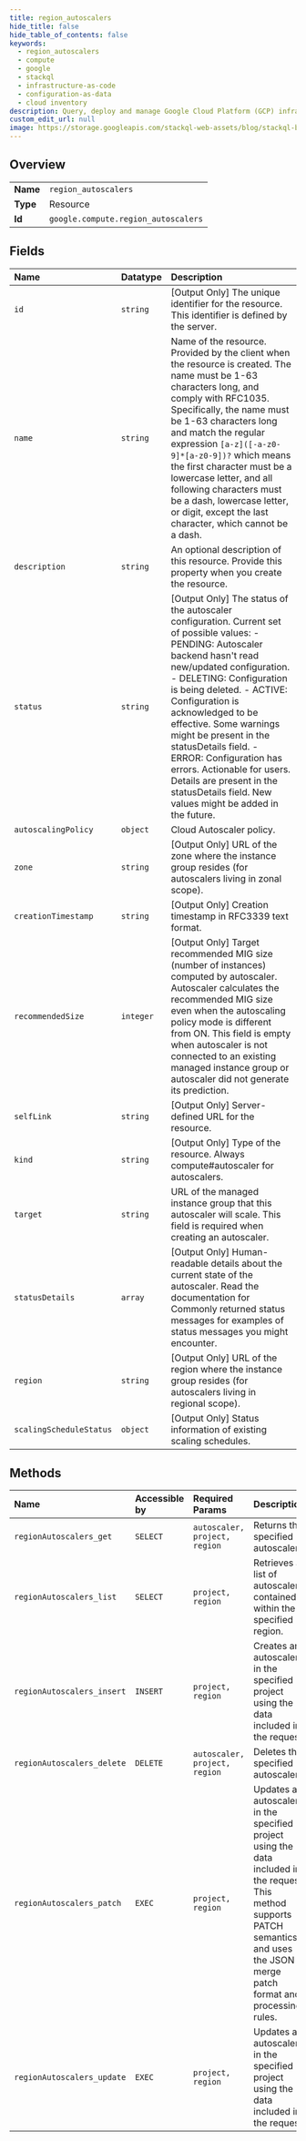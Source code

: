 ```yaml
---
title: region_autoscalers
hide_title: false
hide_table_of_contents: false
keywords:
  - region_autoscalers
  - compute
  - google    
  - stackql
  - infrastructure-as-code
  - configuration-as-data
  - cloud inventory
description: Query, deploy and manage Google Cloud Platform (GCP) infrastructure and resources using SQL
custom_edit_url: null
image: https://storage.googleapis.com/stackql-web-assets/blog/stackql-blog-post-featured-image.png
---
```

  
    

## Overview
<table><tbody>
<tr><td><b>Name</b></td><td><code>region_autoscalers</code></td></tr>
<tr><td><b>Type</b></td><td>Resource</td></tr>
<tr><td><b>Id</b></td><td><code>google.compute.region_autoscalers</code></td></tr>
</tbody></table>

## Fields
| Name | Datatype | Description |
|:-----|:---------|:------------|
| `id` | `string` | [Output Only] The unique identifier for the resource. This identifier is defined by the server. |
| `name` | `string` | Name of the resource. Provided by the client when the resource is created. The name must be 1-63 characters long, and comply with RFC1035. Specifically, the name must be 1-63 characters long and match the regular expression `[a-z]([-a-z0-9]*[a-z0-9])?` which means the first character must be a lowercase letter, and all following characters must be a dash, lowercase letter, or digit, except the last character, which cannot be a dash. |
| `description` | `string` | An optional description of this resource. Provide this property when you create the resource. |
| `status` | `string` | [Output Only] The status of the autoscaler configuration. Current set of possible values: - PENDING: Autoscaler backend hasn't read new/updated configuration. - DELETING: Configuration is being deleted. - ACTIVE: Configuration is acknowledged to be effective. Some warnings might be present in the statusDetails field. - ERROR: Configuration has errors. Actionable for users. Details are present in the statusDetails field. New values might be added in the future. |
| `autoscalingPolicy` | `object` | Cloud Autoscaler policy. |
| `zone` | `string` | [Output Only] URL of the zone where the instance group resides (for autoscalers living in zonal scope). |
| `creationTimestamp` | `string` | [Output Only] Creation timestamp in RFC3339 text format. |
| `recommendedSize` | `integer` | [Output Only] Target recommended MIG size (number of instances) computed by autoscaler. Autoscaler calculates the recommended MIG size even when the autoscaling policy mode is different from ON. This field is empty when autoscaler is not connected to an existing managed instance group or autoscaler did not generate its prediction. |
| `selfLink` | `string` | [Output Only] Server-defined URL for the resource. |
| `kind` | `string` | [Output Only] Type of the resource. Always compute#autoscaler for autoscalers. |
| `target` | `string` | URL of the managed instance group that this autoscaler will scale. This field is required when creating an autoscaler. |
| `statusDetails` | `array` | [Output Only] Human-readable details about the current state of the autoscaler. Read the documentation for Commonly returned status messages for examples of status messages you might encounter. |
| `region` | `string` | [Output Only] URL of the region where the instance group resides (for autoscalers living in regional scope). |
| `scalingScheduleStatus` | `object` | [Output Only] Status information of existing scaling schedules. |
## Methods
| Name | Accessible by | Required Params | Description |
|:-----|:--------------|:----------------|:------------|
| `regionAutoscalers_get` | `SELECT` | `autoscaler, project, region` | Returns the specified autoscaler. |
| `regionAutoscalers_list` | `SELECT` | `project, region` | Retrieves a list of autoscalers contained within the specified region. |
| `regionAutoscalers_insert` | `INSERT` | `project, region` | Creates an autoscaler in the specified project using the data included in the request. |
| `regionAutoscalers_delete` | `DELETE` | `autoscaler, project, region` | Deletes the specified autoscaler. |
| `regionAutoscalers_patch` | `EXEC` | `project, region` | Updates an autoscaler in the specified project using the data included in the request. This method supports PATCH semantics and uses the JSON merge patch format and processing rules. |
| `regionAutoscalers_update` | `EXEC` | `project, region` | Updates an autoscaler in the specified project using the data included in the request. |

